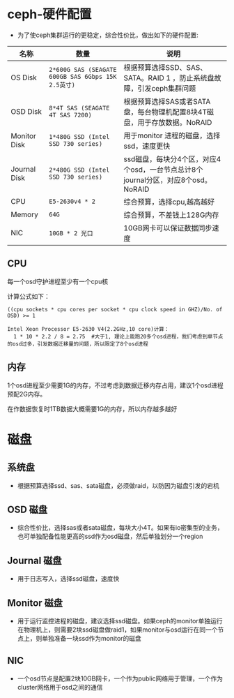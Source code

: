 # ceph-硬件配置

- 为了使ceph集群运行的更稳定，综合性价比，做出如下的硬件配置:

| 名称 | 数量 | 说明 |
|-----|------|------|
| OS Disk | `2*600G SAS (SEAGATE 600GB SAS 6Gbps 15K 2.5英寸)` | 根据预算选择SSD、SAS、SATA。RAID 1 ，防止系统盘故障，引发ceph集群问题 |
| OSD Disk | `8*4T SAS (SEAGATE 4T SAS 7200)` | 根据预算选择SAS或者SATA盘，每台物理机配置8块4T磁盘，用于存放数据。NoRAID |
| Monitor Disk | `1*480G SSD (Intel SSD 730 series)` | 用于monitor 进程的磁盘，选择ssd，速度更快 |
| Journal Disk | `2*480G SSD (Intel SSD 730 series)` | ssd磁盘，每块分4个区，对应4个osd，一台节点总计8个journal分区，对应8个osd。NoRAID |
| CPU | `E5-2630v4 * 2` | 综合预算，选择cpu,越高越好 |
| Memory | `64G` | 综合预算，不差钱上128G内存 |
| NIC | `10GB * 2 光口` | 10GB网卡可以保证数据同步速度 |

## CPU

每一个osd守护进程至少有一个cpu核

计算公式如下：
```
((cpu sockets * cpu cores per socket * cpu clock speed in GHZ)/No. of OSD) >= 1
 
Intel Xeon Processor E5-2630 V4(2.2GHz,10 core)计算：
  1 * 10 * 2.2 / 8 = 2.75  #大于1, 理论上能跑20多个osd进程，我们考虑到单节点的osd过多，引发数据迁移量的问题，所以限定了8个osd进程
```

## 内存

1个osd进程至少需要1G的内存，不过考虑到数据迁移内存占用，建议1个osd进程预配2G内存。

在作数据恢复时1TB数据大概需要1G的内存，所以内存越多越好

# 磁盘

## 系统盘

- 根据预算选择ssd、sas、sata磁盘，必须做raid，以防因为磁盘引发的宕机

## OSD 磁盘

- 综合性价比，选择sas或者sata磁盘，每块大小4T。如果有io密集型的业务，也可单独配备性能更高的ssd作为osd磁盘，然后单独划分一个region

## Journal 磁盘

- 用于日志写入，选择ssd磁盘，速度快

## Monitor 磁盘

- 用于运行监控进程的磁盘，建议选择ssd磁盘。如果ceph的monitor单独运行在物理机上，则需要2块ssd磁盘做raid1，如果monitor与osd运行在同一个节点上，则单独准备一块ssd作为monitor的磁盘

## NIC

- 一个osd节点是配置2块10GB网卡，一个作为public网络用于管理，一个作为cluster网络用于osd之间的通信
